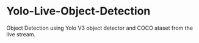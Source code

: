# Yolo-Live-Object-Detection

Object Detection using Yolo V3 object detector and COCO ataset from the live stream.
